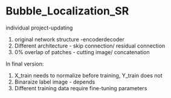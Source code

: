 # Bubble_Localization_SR
individual project-updating
1. original network structure  -encoderdecoder
2. Different architecture  - skip connection/ residual connection
3. 0% overlap of patches  - cutting image/ concatenation


In final version:
  1. X_train needs to normalize before training, Y_train does not
  2. Binaraize label image - depends
  3. Different training data require fine-tuning parameters
